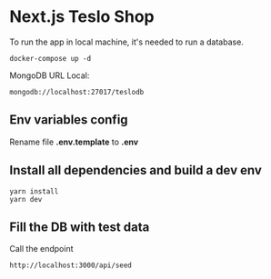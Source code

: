 # Next.js Teslo Shop

To run the app in local machine, it's needed to run a database.

```
docker-compose up -d
```

MongoDB URL Local:

```
mongodb://localhost:27017/teslodb
```

## Env variables config

Rename file **.env.template** to **.env**

## Install all dependencies and build a dev env

```
yarn install
yarn dev
```

## Fill the DB with test data

Call the endpoint

```
http://localhost:3000/api/seed
```
